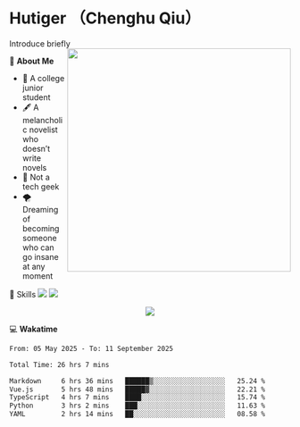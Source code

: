 # Hutiger （Chenghu Qiu）
Introduce briefly
<a href="#">
<img align="right" width="400" src="https://github-readme-stats-tau-lilac-25.vercel.app/api/top-langs/?username=hutiger9&layout=compact&langs_count=8&theme=transparent" />
</a>

💭 **About Me**

- 🏫 A college junior student
- 🖋️ A melancholic novelist who doesn’t write novels
- 🚫 Not a tech geek
- 🌪️ Dreaming of becoming someone who can go insane at any moment


🚀 Skills
![](https://img.shields.io/badge/-python-3e74a2?style=for-the-badge&logo=Python&logoColor=fff)
![](https://img.shields.io/badge/-pytorch-ee4c2c?style=for-the-badge&logo=PyTorch&logoColor=fff)

</p>
    <p align="center">
    <img src="https://profile-counter.glitch.me/{hutiger9}/count.svg" />
</p>


💻 **Wakatime**

<!--START_SECTION:waka-->

```txt
From: 05 May 2025 - To: 11 September 2025

Total Time: 26 hrs 7 mins

Markdown     6 hrs 36 mins   ██████▒░░░░░░░░░░░░░░░░░░   25.24 %
Vue.js       5 hrs 48 mins   █████▓░░░░░░░░░░░░░░░░░░░   22.21 %
TypeScript   4 hrs 7 mins    ████░░░░░░░░░░░░░░░░░░░░░   15.74 %
Python       3 hrs 2 mins    ███░░░░░░░░░░░░░░░░░░░░░░   11.63 %
YAML         2 hrs 14 mins   ██░░░░░░░░░░░░░░░░░░░░░░░   08.58 %
```

<!--END_SECTION:waka-->
